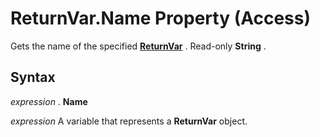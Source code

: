 
# ReturnVar.Name Property (Access)

Gets the name of the specified  **[ReturnVar](8ad5254d-a249-46ba-ac5d-14943179ce05.md)** . Read-only **String** .


## Syntax

 _expression_ . **Name**

 _expression_ A variable that represents a **ReturnVar** object.

